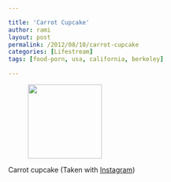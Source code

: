 ```yaml
---

title: 'Carrot Cupcake'
author: rami
layout: post
permalink: /2012/08/10/carrot-cupcake
categories: [Lifestream]
tags: [food-porn, usa, california, berkeley]

---
```

<div id='gallery-2' class='gallery galleryid-2034 gallery-columns-3 gallery-size-thumbnail'>
  <figure class='gallery-item'> 
  
  <div class='gallery-icon landscape'>
    <a href='http://139.59.20.41/2012/08/10/carrot-cupcake-taken-with-instagram/attachment/2035/'><img width="150" height="150" src="http://139.59.20.41/wp-content/uploads/2012/08/tumblr_m8iren1NT51qb4qlko1_1280-150x150.jpg" class="attachment-thumbnail size-thumbnail" alt="" srcset="http://139.59.20.41/wp-content/uploads/2012/08/tumblr_m8iren1NT51qb4qlko1_1280-150x150.jpg 150w, http://139.59.20.41/wp-content/uploads/2012/08/tumblr_m8iren1NT51qb4qlko1_1280-300x300.jpg 300w, http://139.59.20.41/wp-content/uploads/2012/08/tumblr_m8iren1NT51qb4qlko1_1280-100x100.jpg 100w, http://139.59.20.41/wp-content/uploads/2012/08/tumblr_m8iren1NT51qb4qlko1_1280.jpg 612w" sizes="100vw" /></a>
  </div></figure>
</div>

Carrot cupcake (Taken with [Instagram](http://instagram.com))
